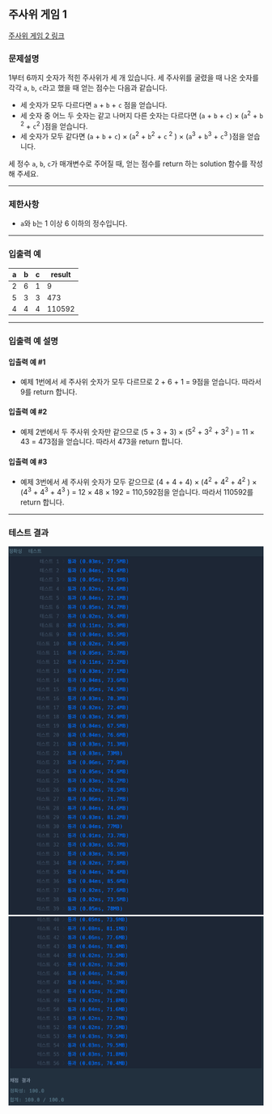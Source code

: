 ## 주사위 게임 1

[주사위 게임 2 링크](https://school.programmers.co.kr/learn/courses/30/lessons/181930)

### 문제설명

1부터 6까지 숫자가 적힌 주사위가 세 개 있습니다. 세 주사위를 굴렸을 때 나온 숫자를 각각 `a`, `b`, `c`라고 했을 때 얻는 점수는 다음과 같습니다.

+ 세 숫자가 모두 다르다면 `a` + `b` + `c` 점을 얻습니다.
+ 세 숫자 중 어느 두 숫자는 같고 나머지 다른 숫자는 다르다면 (`a` + `b` + `c`) × (`a`<sup>2</sup> + `b`<sup>
  2</sup> + `c`<sup>2</sup> )점을 얻습니다.
+ 세 숫자가 모두 같다면 (`a` + `b` + `c`) × (`a`<sup>2</sup> + `b`<sup>2</sup> + `c`<sup>
  2</sup> ) × (`a`<sup>3</sup> + `b`<sup>3</sup> + `c`<sup>3</sup> )점을 얻습니다.

세 정수 `a`, `b`, `c`가 매개변수로 주어질 때, 얻는 점수를 return 하는 solution 함수를 작성해 주세요.

---

### 제한사항

+ `a`와 `b`는 1 이상 6 이하의 정수입니다.

---

### 입출력 예

| a | b | c | result |
|---|---|---|--------|
| 2 | 6 | 1 | 9      |
| 5 | 3 | 3 | 473    |
| 4 | 4 | 4 | 110592 |

---

### 입출력 예 설명

#### 입출력 예 #1

+ 예제 1번에서 세 주사위 숫자가 모두 다르므로 2 + 6 + 1 = 9점을 얻습니다. 따라서 9를 return 합니다.

#### 입출력 예 #2

+ 예제 2번에서 두 주사위 숫자만 같으므로 (5 + 3 + 3) × (5<sup>2</sup> + 3<sup>2</sup> + 3<sup>2</sup> ) = 11 × 43 = 473점을 얻습니다. 따라서 473을 return 합니다.

#### 입출력 예 #3

+ 예제 3번에서 세 주사위 숫자가 모두 같으므로 (4 + 4 + 4) × (4<sup>2</sup> + 4<sup>2</sup> + 4<sup>2</sup> ) × (4<sup>3</sup> + 4<sup>3</sup> + 4<sup>3</sup> ) = 12 × 48 × 192 = 110,592점을 얻습니다. 따라서 110592를 return 합니다.

---

### 테스트 결과

![결과](./181930_결과.png)
![결과](./181930_결과1.png)